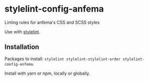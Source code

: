 # stylelint-config-anfema

Linting rules for anfema's CSS and SCSS styles

Use with [stylelint](https://stylelint.io).

## Installation

Packages to install: `stylelint stylelint-stylelint-order stylelint-config-anfema`.

Install with yarn or npm, locally or globally. 

